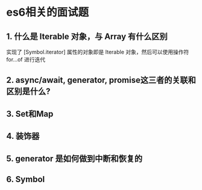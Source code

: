 # es6相关的面试题

## 1. 什么是 Iterable 对象，与 Array 有什么区别

实现了 [Symbol.iterator] 属性的对象即是 Iterable 对象，然后可以使用操作符 for...of 进行迭代

## 2. async/await, generator, promise这三者的关联和区别是什么?

## 3. Set和Map

## 4. 装饰器

## 5. generator 是如何做到中断和恢复的

## 6. Symbol

#